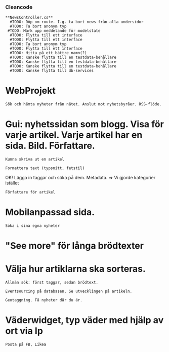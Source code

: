 ### Cleancode

    **NewsController.cs**
      #TODO: Döp om route. I.g. ta bort news från alla undersidor
      #TODO: Ta bort anonym typ
     #TODO: Märk upp meddelande för modelstate
      #TODO: Flytta till ett interface
      #TODO: Flytta till ett interface
      #TODO: Ta bort anonym typ
      #TODO: Flytta till ett interface
      #TODO: Hitta på ett bättre namn(?)
      #TODO: Kanske flytta till en testdata-behållare
      #TODO: Kanske flytta till en testdata-behållare
      #TODO: Kanske flytta till en testdata-behållare
      #TODO: Kanske flytta till db-services



# WebProjekt



    Sök och hämta nyheter från nätet. Anslut mot nyhetsbyråer. RSS-flöde.

#    Gui: nyhetssidan som blogg. Visa för varje artikel. Varje artikel har en sida. Bild. Författare.

    Kunna skriva ut en artikel

    Formattera text (typsnitt, fetstil)

OK! Lägga in taggar och söka på dem. Metadata. => Vi gjorde kategorier istället

    Författare för artikel

#    Mobilanpassad sida.

    Söka i sina egna nyheter

#   "See more" för långa brödtexter
    

#    Välja hur artiklarna ska sorteras.

    Allmän sök: först taggar, sedan brödtext.

    Eventsourcing på databasen. Se utvecklingen på artikeln.

    Geotaggning. Få nyheter där du är.
    
   # Väderwidget, typ väder med hjälp av ort via Ip
    
    Posta på FB, Likea
    
